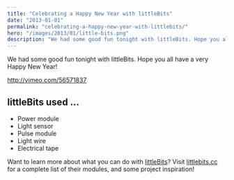 ```yaml
---
title: "Celebrating a Happy New Year with littleBits"
date: "2013-01-01"
permalink: "celebrating-a-happy-new-year-with-littlebits/"
hero: "/images/2013/01/little-bits.png"
description: "We had some good fun tonight with littleBits. Hope you all have a very Happy New Year!"
---
```


We had some good fun tonight with littleBits. Hope you all have a very Happy New Year!

http://vimeo.com/56571837

## littleBits used ...

- Power module
- Light sensor
- Pulse module
- Light wire
- Electrical tape

Want to learn more about what you can do with [littleBits](http://littlebits.cc/)? Visit [littlebits.cc](http://littlebits.cc/) for a complete list of their modules, and some project inspiration!
